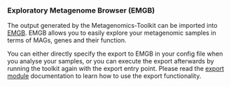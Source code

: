 ### Exploratory Metagenome Browser (EMGB)

The output generated by the Metagenomics-Toolkit can be imported into [EMGB](https://gitab.ub.uni-bielefeld.de/cmg/emgb/emgb-server).
EMGB allows you to easily explore your metagenomic samples in terms of MAGs, genes and their function.

You can either directly specify the export to EMGB in your config file when you analyse your samples, or you can execute the
export afterwards by running the toolkit again with the export entry point. Please read the [export module](modules/export.md) documentation to learn how to use the export functionality.

